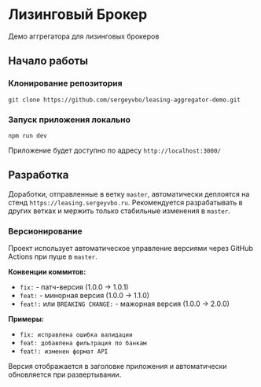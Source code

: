 # Лизинговый Брокер

Демо аггрегатора для лизинговых брокеров

## Начало работы

### Клонирование репозитория
```
git clone https://github.com/sergeyvbo/leasing-aggregator-demo.git
```

### Запуск приложения локально
```
npm run dev
```
Приложение будет доступно по адресу `http://localhost:3000/`

## Разработка

Доработки, отправленные в ветку `master`, автоматически деплоятся на стенд `https://leasing.sergeyvbo.ru`.
Рекомендуется разрабатывать в других ветках и мержить только стабильные изменения в `master`.

### Версионирование

Проект использует автоматическое управление версиями через GitHub Actions при пуше в `master`.

**Конвенции коммитов:**
- `fix:` - патч-версия (1.0.0 → 1.0.1)
- `feat:` - минорная версия (1.0.0 → 1.1.0)  
- `feat!:` или `BREAKING CHANGE:` - мажорная версия (1.0.0 → 2.0.0)

**Примеры:**
- `fix: исправлена ошибка валидации`
- `feat: добавлена фильтрация по банкам`
- `feat!: изменен формат API`

Версия отображается в заголовке приложения и автоматически обновляется при развертывании.